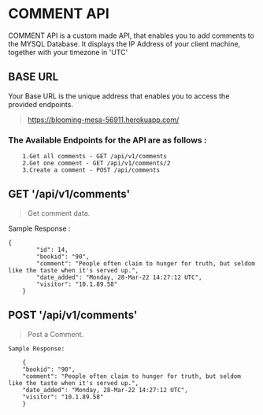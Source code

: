 # COMMENT API
COMMENT API is a custom made API, that enables you to add comments to the MYSQL Database. It displays the IP Address of 
your client machine, together with your timezone in 'UTC'

## BASE URL
Your Base URL is the unique address that enables you to access the provided endpoints.

>https://blooming-mesa-56911.herokuapp.com/


### The Available Endpoints for the API are as follows :
```
    1.Get all comments - GET /api/v1/comments
    2.Get one comment - GET /api/v1/comments/2
    3.Create a comment - POST /api/comments

``` 

## GET '/api/v1/comments'

> Get comment data.


Sample Response :

	{
			"id": 14,
			"bookid": "90",
			"comment": "People often claim to hunger for truth, but seldom like the taste when it's served up.",
			"date_added": "Monday, 28-Mar-22 14:27:12 UTC",
			"visitor": "10.1.89.58"
		}


## POST '/api/v1/comments'

> Post a Comment.
```
Sample Response:

    {
	"bookid": "90",
	"comment": "People often claim to hunger for truth, but seldom like the taste when it's served up.",
	"date_added": "Monday, 28-Mar-22 14:27:12 UTC",
	"visitor": "10.1.89.58"
    }
```
